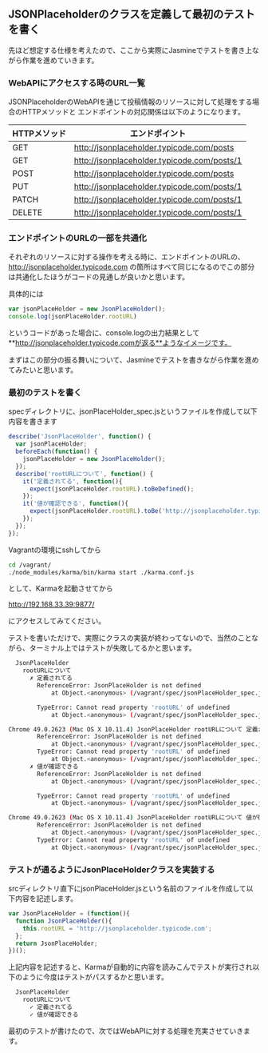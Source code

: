## JSONPlaceholderのクラスを定義して最初のテストを書く

先ほど想定する仕様を考えたので、ここから実際にJasmineでテストを書き上ながら作業を進めていきます。

### WebAPIにアクセスする時のURL一覧

JSONPlaceholderのWebAPIを通じて投稿情報のリソースに対して処理をする場合のHTTPメソッドと エンドポイントの対応関係は以下のようになります。

|HTTPメソッド | エンドポイント |
|---------|---------|
| GET | http://jsonplaceholder.typicode.com/posts |
| GET | http://jsonplaceholder.typicode.com/posts/1 |
| POST | http://jsonplaceholder.typicode.com/posts |
| PUT | http://jsonplaceholder.typicode.com/posts/1 |
| PATCH | http://jsonplaceholder.typicode.com/posts/1 |
| DELETE | http://jsonplaceholder.typicode.com/posts/1 |

### エンドポイントのURLの一部を共通化

それぞれのリソースに対する操作を考える時に、エンドポイントのURLの、http://jsonplaceholder.typicode.com の箇所はすべて同じになるのでこの部分は共通化したほうがコードの見通しが良いかと思います。

具体的には

```javascript
var jsonPlaceHolder = new JsonPlaceHolder();
console.log(jsonPlaceHolder.rootURL)
```

というコードがあった場合に、console.logの出力結果として**http://jsonplaceholder.typicode.comが返る**ようなイメージです。

まずはこの部分の振る舞いについて、Jasmineでテストを書きながら作業を進めてみたいと思います。

### 最初のテストを書く

specディレクトリに、jsonPlaceHolder_spec.jsというファイルを作成して以下内容を書きます


```javascript
describe('JsonPlaceHolder', function() {
  var jsonPlaceHolder;
  beforeEach(function() {
    jsonPlaceHolder = new JsonPlaceHolder();
  });
  describe('rootURLについて', function() {
    it('定義されてる', function(){
      expect(jsonPlaceHolder.rootURL).toBeDefined();
    });
    it('値が確認できる', function(){
      expect(jsonPlaceHolder.rootURL).toBe('http://jsonplaceholder.typicode.com');
    });
  });
});
```

Vagrantの環境にsshしてから

```sh
cd /vagrant/
./node_modules/karma/bin/karma start ./karma.conf.js
```

として、Karmaを起動させてから

http://192.168.33.39:9877/

にアクセスしてみてください。

テストを書いただけで、実際にクラスの実装が終わってないので、当然のことながら、ターミナル上ではテストが失敗してるかと思います。

```sh
  JsonPlaceHolder
    rootURLについて
      ✗ 定義されてる
        ReferenceError: JsonPlaceHolder is not defined
            at Object.<anonymous> (/vagrant/spec/jsonPlaceHolder_spec.js:4:27)

        TypeError: Cannot read property 'rootURL' of undefined
            at Object.<anonymous> (/vagrant/spec/jsonPlaceHolder_spec.js:8:29)

Chrome 49.0.2623 (Mac OS X 10.11.4) JsonPlaceHolder rootURLについて 定義されてる FAILED
        ReferenceError: JsonPlaceHolder is not defined
            at Object.<anonymous> (/vagrant/spec/jsonPlaceHolder_spec.js:4:27)
        TypeError: Cannot read property 'rootURL' of undefined
            at Object.<anonymous> (/vagrant/spec/jsonPlaceHolder_spec.js:8:29)
      ✗ 値が確認できる
        ReferenceError: JsonPlaceHolder is not defined
            at Object.<anonymous> (/vagrant/spec/jsonPlaceHolder_spec.js:4:27)

        TypeError: Cannot read property 'rootURL' of undefined
            at Object.<anonymous> (/vagrant/spec/jsonPlaceHolder_spec.js:11:29)

Chrome 49.0.2623 (Mac OS X 10.11.4) JsonPlaceHolder rootURLについて 値が確認できる FAILED
        ReferenceError: JsonPlaceHolder is not defined
            at Object.<anonymous> (/vagrant/spec/jsonPlaceHolder_spec.js:4:27)
        TypeError: Cannot read property 'rootURL' of undefined
            at Object.<anonymous> (/vagrant/spec/jsonPlaceHolder_spec.js:11:29)
```

### テストが通るようにJsonPlaceHolderクラスを実装する

srcディレクトリ直下にjsonPlaceHolder.jsという名前のファイルを作成して以下内容を記述します。

```javascript
var JsonPlaceHolder = (function(){
  function JsonPlaceHolder(){
    this.rootURL = 'http://jsonplaceholder.typicode.com';
  };  
  return JsonPlaceHolder;
})();
```

上記内容を記述すると、Karmaが自動的に内容を読みこんでテストが実行され以下のように今度はテストがパスするかと思います。

```sh
  JsonPlaceHolder
    rootURLについて
      ✓ 定義されてる
      ✓ 値が確認できる
```


最初のテストが書けたので、次ではWebAPIに対する処理を充実させていきます。
